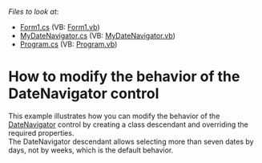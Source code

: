 <!-- default file list -->
*Files to look at*:

* [Form1.cs](./CS/DateNavigatorCustomized/Form1.cs) (VB: [Form1.vb](./VB/DateNavigatorCustomized/Form1.vb))
* [MyDateNavigator.cs](./CS/DateNavigatorCustomized/MyDateNavigator.cs) (VB: [MyDateNavigator.vb](./VB/DateNavigatorCustomized/MyDateNavigator.vb))
* [Program.cs](./CS/DateNavigatorCustomized/Program.cs) (VB: [Program.vb](./VB/DateNavigatorCustomized/Program.vb))
<!-- default file list end -->
# How to modify the behavior of the DateNavigator control


This example illustrates how you can modify the behavior of the <a href="http://help.devexpress.com/#WindowsForms/CustomDocument1740">DateNavigator</a> control by creating a class descendant and overriding the required properties.<br />The DateNavigator descendant allows selecting more than seven dates by days, not by weeks, which is the default behavior.

<br/>


